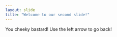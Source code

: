 ```yaml
---
layout: slide
title: "Welcome to our second slide!"
---
```

You cheeky bastard!
Use the left arrow to go back!
